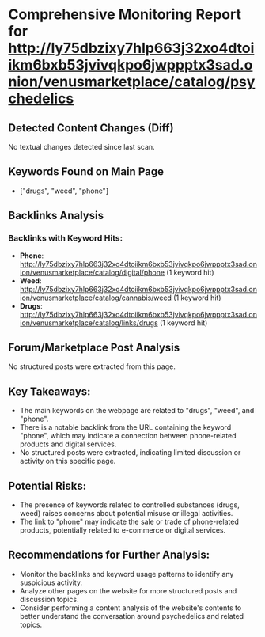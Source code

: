 # Comprehensive Monitoring Report for http://ly75dbzixy7hlp663j32xo4dtoiikm6bxb53jvivqkpo6jwppptx3sad.onion/venusmarketplace/catalog/psychedelics

## Detected Content Changes (Diff)
No textual changes detected since last scan.

## Keywords Found on Main Page
- ["drugs", "weed", "phone"]

## Backlinks Analysis
### Backlinks with Keyword Hits:
- **Phone**: http://ly75dbzixy7hlp663j32xo4dtoiikm6bxb53jvivqkpo6jwppptx3sad.onion/venusmarketplace/catalog/digital/phone (1 keyword hit)
- **Weed**: http://ly75dbzixy7hlp663j32xo4dtoiikm6bxb53jvivqkpo6jwppptx3sad.onion/venusmarketplace/catalog/cannabis/weed (1 keyword hit)
- **Drugs**: http://ly75dbzixy7hlp663j32xo4dtoiikm6bxb53jvivqkpo6jwppptx3sad.onion/venusmarketplace/catalog/links/drugs (1 keyword hit)

## Forum/Marketplace Post Analysis
No structured posts were extracted from this page.

## Key Takeaways:
- The main keywords on the webpage are related to "drugs", "weed", and "phone".
- There is a notable backlink from the URL containing the keyword "phone", which may indicate a connection between phone-related products and digital services.
- No structured posts were extracted, indicating limited discussion or activity on this specific page.

## Potential Risks:
- The presence of keywords related to controlled substances (drugs, weed) raises concerns about potential misuse or illegal activities.
- The link to "phone" may indicate the sale or trade of phone-related products, potentially related to e-commerce or digital services.

## Recommendations for Further Analysis:
- Monitor the backlinks and keyword usage patterns to identify any suspicious activity.
- Analyze other pages on the website for more structured posts and discussion topics.
- Consider performing a content analysis of the website's contents to better understand the conversation around psychedelics and related topics.